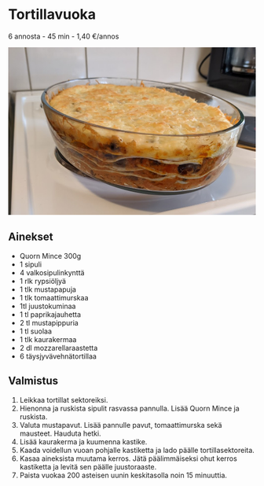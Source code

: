 # Tortillavuoka
6 annosta - 45 min - 1,40 €/annos

![Ruokakuva](/.pic/tortillavuoka.png)

## Ainekset
- Quorn Mince 300g
- 1 sipuli
- 4 valkosipulinkynttä
- 1 rlk rypsiöljyä
- 1 tlk mustapapuja
- 1 tlk tomaattimurskaa
- 1tl juustokuminaa
- 1 tl paprikajauhetta
- 2 tl mustapippuria
- 1 tl suolaa
- 1 tlk kaurakermaa
- 2 dl mozzarellaraastetta
- 6 täysjyvävehnätortillaa

## Valmistus
1. Leikkaa tortillat sektoreiksi.
2. Hienonna ja ruskista sipulit rasvassa pannulla. Lisää Quorn Mince ja ruskista.
3. Valuta mustapavut. Lisää pannulle pavut, tomaattimurska sekä mausteet. Hauduta hetki.
3. Lisää kaurakerma ja kuumenna kastike.
4. Kaada voidellun vuoan pohjalle kastiketta ja lado päälle tortillasektoreita.
5. Kasaa aineksista muutama kerros. Jätä päälimmäiseksi ohut kerros kastiketta ja levitä sen päälle juustoraaste.
5. Paista vuokaa 200 asteisen uunin keskitasolla noin 15 minuuttia.
